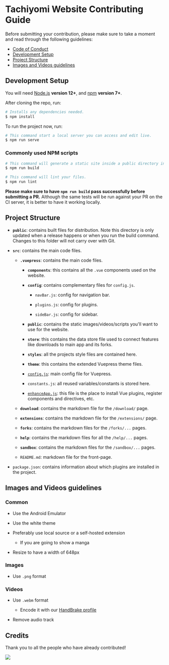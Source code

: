 # Tachiyomi Website Contributing Guide

Before submitting your contribution, please make sure to take a moment and read through the following guidelines:

- [Code of Conduct](./CODE_OF_CONDUCT.md)
- [Development Setup](#development-setup)
- [Project Structure](#project-structure)
- [Images and Videos guidelines](#images-and-videos-guidelines)

## Development Setup

You will need [Node.js](http://nodejs.org) **version 12+**, and [npm](https://docs.npmjs.com/try-the-latest-stable-version-of-npm) **version 7+**.

After cloning the repo, run:

``` bash
# Installs any dependencies needed.
$ npm install
```

To run the project now, run:

``` bash
# This command start a local server you can access and edit live.
$ npm run serve
```

### Commonly used NPM scripts

``` bash
# This command will generate a static site inside a public directory in your project.
$ npm run build

# This command will lint your files.
$ npm run lint
```

 **Please make sure to have `npm run build` pass successfully before submitting a PR.** Although the same tests will be run against your PR on the CI server, it is better to have it working locally.

## Project Structure

- **`public`**: contains built files for distribution. Note this directory is only updated when a release happens or when you run the build command. Changes to this folder will not carry over with Git.

- **`src`**: contains the main code files.

  - **`.vuepress`**: contains the main code files.

	- **`components`**: this contains all the `.vue` components used on the website.

    - **`config`**: contains complementary files for `config.js`.

      - `navBar.js`: config for navigation bar.

      - `plugins.js`: config for plugins.

      - `sideBar.js`: config for sidebar.

     - **`public`**: contains the static images/videos/scripts you'll want to use for the website.

     - **`store`**: this contains the data store file used to connect features like downloads to main app and its forks.

     - **`styles`**: all the projects style files are contained here.

     - **`theme`**: this contains the extended Vuepress theme files.

    - [`config.js`](https://vuepress.vuejs.org/guide/basic-config.html#config-file): main config file for Vuepress.

	- `constants.js`: all reused variables/constants is stored here.

	- [`enhanceApp.js`](https://vuepress.vuejs.org/guide/basic-config.html#app-level-enhancements): this file is the place to install Vue plugins, register components and directives, etc.

  - **`download`**: contains the markdown file for the `/download/` page.

  - **`extensions`**: contains the markdown file for the `/extensions/` page.

  - **`forks`**: contains the markdown files for the `/forks/...` pages.

  - **`help`**: contains the markdown files for all the `/help/...` pages.

  - **`sandbox`**: contains the markdown files for the `/sandbox/...` pages.

  - `README.md`: markdown file for the front-page.

- `package.json`: contains information about which plugins are installed in the project.

## Images and Videos guidelines

### Common
- Use the Android Emulator

- Use the white theme

- Preferably use local source or a self-hosted extension
  - If you are going to show a manga

- Resize to have a width of 648px

### Images
- Use `.png` format

### Videos
- Use `.webm` format
  - Encode it with our [HandBrake profile](.github/assets/tachiyomi-handbrake-profile.json)

- Remove audio track

## Credits

Thank you to all the people who have already contributed!

<a href="https://github.com/tachiyomiorg/website/graphs/contributors">
  <img src="https://contrib.rocks/image?repo=tachiyomiorg/website" />
</a>
